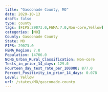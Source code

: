 ```yaml
---
title: "Gasconade County, MO"
date: 2020-10-13
draft: false
type: county
tags: [FIPS:29073.0,FEMA:7.0,Non-core,Yellow]
categories: [MO]
County: Gasconade County
State: MO
FIPS: 29073.0
FEMA_Region: 7.0
Population: 14706.0
NCHS_Urban_Rural_Classification: Non-core
Tests_in_prior_14_days: 129.0
Fourteen_day_test_rate_per_100000: 877.0
Percent_Positivity_in_prior_14_days: 0.078
Level: Yellow
url: /states/MO/gasconade-county
---
```




